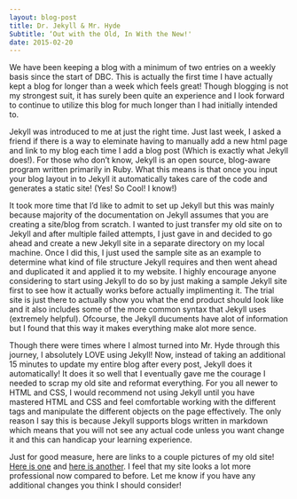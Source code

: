 ```yaml
---
layout: blog-post
title: Dr. Jekyll & Mr. Hyde
Subtitle: ‘Out with the Old, In With the New!'
date: 2015-02-20
---
```


We have been keeping a blog with a minimum of two entries on a weekly basis since the start of DBC. This is actually the first time I have actually kept a blog for longer than a week which feels great! Though blogging is not my strongest suit, it has surely been quite an experience and I look forward to continue to utilize this blog for much longer than I had initially intended to.

Jekyll was introduced to me at just the right time. Just last week, I asked a friend if there is a way to eleminate having to manually add a new html page and link to my blog each time I add a blog post (Which is exactly what Jekyll does!). For those who don’t know, Jekyll is an open source, blog-aware program written primarily in Ruby. What this means is that once you input your blog layout in to Jekyll it automatically takes care of the code and generates a static site! (Yes! So Cool! I know!)

It took more time that I’d like to admit to set up Jekyll but this was mainly because majority of the documentation on Jekyll assumes that you are creating a site/blog from scratch. I wanted to just transfer my old site on to Jekyll and after multiple failed attempts, I just gave in and decided to go ahead and create a new Jekyll site in a separate directory on my local machine. Once I did this, I just used the sample site as an example to determine what kind of file structure Jekyll requires and then went ahead and duplicated it and applied it to my website. I highly encourage anyone considering to start using Jekyll to do so by just making a sample Jekyll site first to see how it actually works before actually implimenting it. The trial site is just there to actually show you what the end product should look like and it also includes some of the more common syntax that Jekyll uses (extremely helpful). Ofcourse, the Jekyll ducuments have alot of information but I found that this way it makes everything make alot more sence.

Though there were times where I almost turned into Mr. Hyde through this journey, I absolutely LOVE using Jekyll! Now, instead of taking an additional 15 minutes to update my entire blog after every post, Jekyll does it automatically! It does it so well that I eventually gave me the courage I needed to scrap my old site and reformat everything. For you all newer to HTML and CSS, I would recommend not using Jekyll until you have mastered HTML and CSS and feel comfortable working with the different tags and manipulate the different objects on the page effectively. The only reason I say this is because Jekyll supports blogs written in markdown which means that you will not see any actual code unless you want change it and this can handicap your learning experience.

Just for good measure, here are links to a couple pictures of my old site! [Here is one](/imgs/old-site.png) and [here is another](/imgs/old-site1.png). I feel that my site looks a lot more professional now compared to before. Let me know if you have any additional changes you think I should consider!



